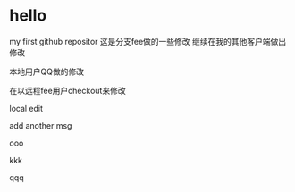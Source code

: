 # hello
my first github repositor
这是分支fee做的一些修改
继续在我的其他客户端做出修改

本地用户QQ做的修改

在以远程fee用户checkout来修改


local edit

add another msg

ooo


kkk


qqq